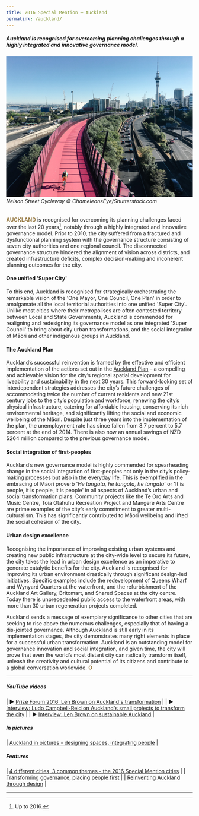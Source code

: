 ```yaml
---
title: 2016 Special Mention — Auckland
permalink: /auckland/
---
```


##### Auckland is recognised for overcoming planning challenges through a highly integrated and innovative governance model.

###### ![Auckland](/images/special-mentions/auckland.jpg)*Nelson Street Cycleway © ChameleonsEye/Shutterstock.com*

<b><font color="#967942">AUCKLAND</font></b> is recognised for overcoming its planning challenges faced over the last 20 years[^1], notably through a highly integrated and innovative governance model. Prior to 2010, the city suffered from a fractured and dysfunctional planning system with the governance structure consisting of seven city authorities and one regional council. The disconnected governance structure hindered the alignment of vision across districts, and created infrastructure deficits, complex decision-making and incoherent planning outcomes for the city. 

#### **One unified 'Super City'**

To this end, Auckland is recognised for strategically orchestrating the remarkable vision of the 'One Mayor, One Council, One Plan' in order to amalgamate all the local territorial authorities into one unified 'Super City'. Unlike most cities where their metropolises are often contested territory between Local and State Governments, Auckland is commended for realigning and redesigning its governance model as one integrated 'Super Council' to bring about city urban transformations, and the social integration of Māori and other indigenous groups in Auckland.

#### **The Auckland Plan**

Auckland’s successful reinvention is framed by the effective and efficient implementation of the actions set out in the [Auckland Plan](https://www.aucklandcouncil.govt.nz/plans-projects-policies-reports-bylaws/our-plans-strategies/auckland-plan/Pages/default.aspx) – a compelling and achievable vision for the city’s regional spatial development for liveability and sustainability in the next 30 years. This forward-looking set of interdependent strategies addresses the city’s future challenges of accommodating twice the number of current residents and new 21st century jobs to the city’s population and workforce, renewing the city’s physical infrastructure, catering for affordable housing, conserving its rich environmental heritage, and significantly lifting the social and economic wellbeing of the Māori. Despite just three years into the implementation of the plan, the unemployment rate has since fallen from 8.7 percent to 5.7 percent at the end of 2014. There is also now an annual savings of NZD $264 million compared to the previous governance model.

#### **Social integration of first-peoples**

Auckland’s new governance model is highly commended for spearheading change in the social integration of first-peoples not only in the city’s policy-making processes but also in the everyday life. This is exemplified in the embracing of Māori proverb '*He tangata, he tangata, he tangata*' or 'It is people, it is people, it is people' in all aspects of Auckland’s urban and social transformation plans. Community projects like the Te Oro Arts and Music Centre, Toia Otahuhu Recreation Project and Mangere Arts Centre are prime examples of the city’s early commitment to greater multi-culturalism. This has significantly contributed to Māori wellbeing and lifted the social cohesion of the city.

#### **Urban design excellence**

Recognising the importance of improving existing urban systems and creating new public infrastructure at the city-wide level to secure its future, the city takes the lead in urban design excellence as an imperative to generate catalytic benefits for the city. Auckland is recognised for improving its urban environment drastically through significant design-led initiatives. Specific examples include the redevelopment of Queens Wharf and Wynyard Quarters at the waterfront, and the refurbishment of the Auckland Art Gallery, Britomart, and Shared Spaces at the city centre. Today there is unprecedented public access to the waterfront areas, with more than 30 urban regeneration projects completed.

Auckland sends a message of exemplary significance to other cities that are seeking to rise above the numerous challenges, especially that of having a dis-jointed governance. Although Auckland is still early in its implementation stages, the city demonstrates many right elements in place for a successful urban transformation. Auckland is an outstanding model for governance innovation and social integration, and given time, the city will prove that even the world’s most distant city can radically transform itself, unleash the creativity and cultural potential of its citizens and contribute to a global conversation worldwide. **<font color="#967942">O</font>**

---

##### **YouTube videos** 

| ▶️ [Prize Forum 2016: Len Brown on Auckland's transformation](https://youtu.be/hip3JkAR0-k) |
| ▶️ [Interview: Ludo Campbell-Reid on Auckland's small projects to transform the city](https://youtu.be/37H5yfZjvWw) |
| ▶️ [Interview: Len Brown on sustainable Auckland](https://youtu.be/_rwWe8iXwrQ) |

##### **In pictures** 

| [Auckland in pictures - designing spaces, integrating people](/resources/in-pictures/auckland/) |

#####  **Features** 

| [4 different cities, 3 common themes - the 2016 Special Mention cities](/resources/features/four-different-cities/) |
| [Transforming governance, placing people first](/resources/features/transforming-governance-placing-people-first/) |
| [Reinventing Auckland through design](/resources/features/reinventing-auckland-through-design/) |

---

[^1]: Up to 2016.

